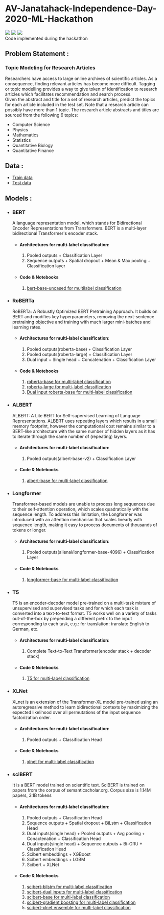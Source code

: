 # AV-Janatahack-Independence-Day-2020-ML-Hackathon
<img src="https://img.shields.io/badge/Hugging%20face-Transformers-orange"> <img src="https://img.shields.io/badge/Python-3.7-blue"> <img src="https://img.shields.io/badge/torch-1.5.1-red"><br>
Code implemented during the hackathon

<p>
  <h2>Problem Statement :</h2>
  <h3>Topic Modeling for Research Articles</h3>
  <p>Researchers have access to large online archives of scientific articles. As a consequence, finding relevant articles has become more difficult. Tagging or topic modelling     provides a way to give token of identification to research articles which facilitates recommendation and search process. <br>
Given the abstract and title for a set of research articles, predict the topics for each article included in the test set. 
Note that a research article can possibly have more than 1 topic. The research article abstracts and titles are sourced from the following 6 topics: 
<ul>
  <li>Computer Science</li>
  <li>Physics</li>
  <li>Mathematics</li>
  <li>Statistics</li>
  <li>Quantitative Biology</li>
  <li>Quantitative Finance</li>
</ul>
</p>
<h2>Data :</h2>
<ul>
  <li><a href="https://datahack.analyticsvidhya.com/contest/janatahack-independence-day-2020-ml-hackathon/download/train-file">Train data</a></li>
  <li><a href="https://datahack.analyticsvidhya.com/contest/janatahack-independence-day-2020-ml-hackathon/download/test-file">Test data</a></li>
</ul>
<p>
  <h2>Models :</h2>
  <ul>
  <li>
    <h3>BERT</h3>
    <p>
      A language representation model, which stands for Bidirectional Encoder Representations from Transformers. BERT is a multi-layer bidirectional Transformer's encoder stack.
      <ul>
        <li>
          <h4>Architectures for multi-label classification:</h4>
          <ol>
            <li>Pooled outputs + Classification Layer</li>
            <li>Sequence outputs + Spatial dropout + Mean & Max pooling + Classification layer</li> 
          </ol>
        </li>
        <li>
          <h4>Code & Notebooks</h4>
          <ol>
          <li><a href="https://github.com/shanayghag/AV-Janatahack-Independence-Day-2020-ML-Hackathon/tree/master/bert-base">bert-base-uncased for multilabel classification</a></li>
          </ol>
        </li>
      </ul>
    </p>
  </li>
  <li>
    <h3>RoBERTa</h3>
     <p>
       RoBERTa: A Robustly Optimized BERT Pretraining Approach. It builds on BERT and modifies key hyperparameters, removing the next-sentence pretraining objective and training with much larger mini-batches and learning rates.
     </p>
     <ul>
       <li>
         <h4>Architectures for multi-label classification:</h4>
          <ol>
            <li>Pooled outputs(roberta-base) + Classification Layer</li>
            <li>Pooled outputs(roberta-large) + Classification Layer</li>
            <li>Dual input + Single head + Concatenation + Classification Layer</li> 
          </ol>
       </li>
       <li>
         <h4>Code & Notebooks</h4>
         <ol>
           <li><a href="https://github.com/shanayghag/AV-Janatahack-Independence-Day-2020-ML-Hackathon/tree/master/roberta-base">roberta-base for multi-label classification</a></li>
           <li><a href="https://github.com/shanayghag/AV-Janatahack-Independence-Day-2020-ML-Hackathon/tree/master/roberta-large">roberta-large for multi-label classification</a></li>
           <li><a href="https://github.com/shanayghag/AV-Janatahack-Independence-Day-2020-ML-Hackathon/tree/master/roberta-dual-input">Dual input roberta-base for multi-label classification</a></li>
         </ol>
       </li>
     </ul>
  </li>
  
  <li>
    <h3>ALBERT</h3>
     <p>
       ALBERT: A Lite BERT for Self-supervised Learning of Language Representations. ALBERT uses repeating layers which results in a small memory footprint, however the computational cost remains similar to a BERT-like architecture with the same number of hidden layers as it has to iterate through the same number of (repeating) layers.
     </p>
     <ul>
       <li>
         <h4>Architectures for multi-label classification:</h4>
          <ol>
            <li>Pooled outputs(albert-base-v2) + Classification Layer</li>
          </ol>
       </li>
       <li>
         <h4>Code & Notebooks</h4>
         <ol>
           <li><a href="https://github.com/shanayghag/AV-Janatahack-Independence-Day-2020-ML-Hackathon/tree/master/albert-base">albert-base for multi-label classification</a></li>
         </ol>
       </li>
     </ul>
  </li>
  
  <li>
    <h3>Longformer</h3>
     <p>
       Transformer-based models are unable to process long sequences due to their self-attention operation, which scales quadratically with the sequence length. To address this limitation, the Longformer was introduced with an attention mechanism that scales linearly with sequence length, making it easy to process documents of thousands of tokens or longer.
     </p>
     <ul>
       <li>
         <h4>Architectures for multi-label classification:</h4>
          <ol>
            <li>Pooled outputs(allenai/longformer-base-4096) + Classification Layer</li>
          </ol>
       </li>
       <li>
         <h4>Code & Notebooks</h4>
         <ol>
           <li><a href="https://github.com/shanayghag/AV-Janatahack-Independence-Day-2020-ML-Hackathon/tree/master/longformer">longformer-base for multi-label classification</a></li>
         </ol>
       </li>
     </ul>
  </li>
  
  <li>
    <h3>T5</h3>
     <p>
T5 is an encoder-decoder model pre-trained on a multi-task mixture of unsupervised and supervised tasks and for which each task is converted into a text-to-text format. T5 works well on a variety of tasks out-of-the-box by prepending a different prefix to the input corresponding to each task, e.g.: for translation: translate English to German, etc.
     </p>
     <ul>
       <li>
         <h4>Architectures for multi-label classification:</h4>
          <ol>
            <li>Complete Text-to-Text Transformer(encoder stack + decoder stack)</li>
          </ol>
       </li>
       <li>
         <h4>Code & Notebooks</h4>
         <ol>
           <li><a href="https://github.com/shanayghag/AV-Janatahack-Independence-Day-2020-ML-Hackathon/blob/master/t5-base">T5 for multi-label classification</a></li>
         </ol>
       </li>
     </ul>
  </li>
  
   <li>
    <h3>XLNet</h3>
     <p>
XLnet is an extension of the Transformer-XL model pre-trained using an autoregressive method to learn bidirectional contexts by maximizing the expected likelihood over all permutations of the input sequence factorization order.
     </p>
     <ul>
       <li>
         <h4>Architectures for multi-label classification:</h4>
          <ol>
            <li>Pooled outputs + Classification Head</li>
          </ol>
       </li>
       <li>
         <h4>Code & Notebooks</h4>
         <ol>
           <li><a href="https://github.com/shanayghag/AV-Janatahack-Independence-Day-2020-ML-Hackathon/tree/master/xlnet-base">xlnet for multi-label classification</a></li>
         </ol>
       </li>
     </ul>
  </li>
  
  <li>
    <h3>sciBERT</h3>
     <p>
It is a BERT model trained on scientific text. SciBERT is trained on papers from the corpus of semanticscholar.org. Corpus size is 1.14M papers, 3.1B tokens
     </p>
     <ul>
       <li>
         <h4>Architectures for multi-label classification:</h4>
          <ol>
            <li>Pooled outputs + Classification Head</li>
            <li>Sequence outputs + Spatial dropout + BiLstm + Classification Head</li>
            <li>Dual inputs(single head) + Pooled outputs + Avg pooling + Conactenation + Classification Head</li>
            <li>Dual inputs(single head) + Sequence outputs + Bi-GRU + Classification Head</li>
            <li>Scibert embeddings + XGBoost</li>
            <li>Scibert embeddings + LGBM</li>
            <li>Scibert + XLNet</li>
          </ol>
       </li>
       <li>
         <h4>Code & Notebooks</h4>
         <ol>
           <li><a href="https://github.com/shanayghag/AV-Janatahack-Independence-Day-2020-ML-Hackathon/tree/master/scibert-bilstm">scibert-bilstm for multi-label classification</a></li>
          <li><a href="https://github.com/shanayghag/AV-Janatahack-Independence-Day-2020-ML-Hackathon/tree/master/scibert-dual-input">scibert-dual inputs for multi-label classification</a></li>
           <li><a href="https://github.com/shanayghag/AV-Janatahack-Independence-Day-2020-ML-Hackathon/tree/master/scibert">scibert-base for multi-label classification</a></li>
           <li><a href="https://github.com/shanayghag/AV-Janatahack-Independence-Day-2020-ML-Hackathon/tree/master/scibert-gradient-boosting">scibert-gradient boosting for multi-label classification</a></li>
           <li><a href="https://github.com/shanayghag/AV-Janatahack-Independence-Day-2020-ML-Hackathon/tree/master/scibert-xlnet-ensemble">scibert-xlnet ensemble for multi-label classification</a></li>
         </ol>
       </li>
     </ul>
  </li>
  </ul>
</p>
</p>
